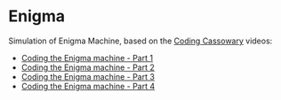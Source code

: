 # Enigma

Simulation of Enigma Machine, based on the [Coding Cassowary](https://www.youtube.com/@codingcassowary6391) videos:

- [Coding the Enigma machine - Part 1](https://www.youtube.com/watch?v=sbm2dmkmqgQ)
- [Coding the Enigma machine - Part 2](https://www.youtube.com/watch?v=StI2R__7DBA)
- [Coding the Enigma machine - Part 3](https://www.youtube.com/watch?v=Tbxo2OJMISY)
- [Coding the Enigma machine - Part 4](https://www.youtube.com/watch?v=1vwZrqCP3UQ)